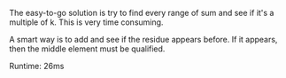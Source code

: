 The easy-to-go solution is try to find every range of sum and see if it's a multiple of k. This is very time consuming.

A smart way is to add and see if the residue appears before. If it appears, then the middle element must be qualified.

Runtime: 26ms

